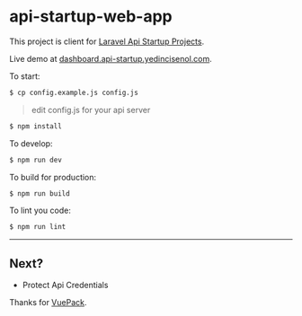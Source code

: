 # api-startup-web-app

This project is client for [Laravel Api Startup Projects](https://github.com/yedincisenol/laravel-api-startup).

Live demo at [dashboard.api-startup.yedincisenol.com](http://dashboard.api-startup.yedincisenol.com).

To start:

```bash
$ cp config.example.js config.js
```
> edit config.js for your api server

```bash
$ npm install
```

To develop:

```bash
$ npm run dev
```

To build for production:

```bash
$ npm run build
```

To lint you code:

```bash
$ npm run lint
```


---

## Next?
- Protect Api Credentials


Thanks for [VuePack](https://github.com/egoist/vuepack).